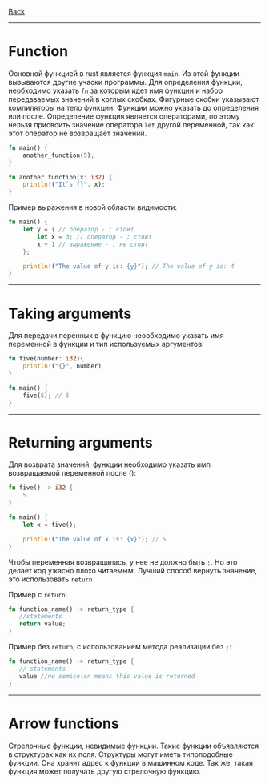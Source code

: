 [Back](../README.md)

---

# Function

Основной функцией в rust является функция `main`. Из этой функции вызываются другие учаски программы. Для определения функции, необходимо указать `fn` за которым идет имя функции и набор передаваемых значений в крглых скобках. Фигурные скобки указывают компиляторы на тело функции. Функции можно указать до определения или после.
Определение функция является операторами, по этому нельзя присвоить значение оператора `let` другой переменной, так как этот оператор не возвращает значений.

```rust
fn main() {
    another_function(5);
}

fn another function(x: i32) {
    println!("It`s {}", x);
}

```

Пример выражения в новой области видимости:

```rust
fn main() {
    let y = { // оператор - ; стоит
        let x = 3; // оператор - ; стоит
        x + 1 // выражение - ; не стоит
    };

    println!("The value of y is: {y}"); // The value of y is: 4
}
```

---

# Taking arguments

Для передачи перенных в функцию неообходимо указать имя переменной в функции и тип используемых аргументов.

```rust
fn five(number: i32){
    println!("{}", number)
}

fn main() {
    five(5); // 5
}
```

---

# Returning arguments

Для возврата значений, функции необходимо указать имп возвращаемой переменной после ():

```rust
fn five() -> i32 {
    5
}

fn main() {
    let x = five();

    println!("The value of x is: {x}"); // 5
}
```

Чтобы переменная возвращалась, у нее не должно быть `;`. Но это делает код ужасно плохо читаемым. Лучший способ вернуть значение, это использовать `return`

Пример с `return`:
```rust
fn function_name() -> return_type {
   //statements
   return value;
}
```

Пример без `return`, с использованием метода реализации без `;`:

```rust
fn function_name() -> return_type {
   // statements
   value //no semicolon means this value is returned
}
```

---

# Arrow functions

Стрелочные функции, невидимые функции. Такие функции объявляются в структурах как их поля. Структуры могут иметь типоподобные функции. Она хранит адрес к функции в машинном коде. Так же, такая функция может получать другую стрелочную функцию.
